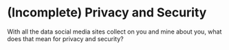 # (Incomplete) Privacy and Security

With all the data social media sites collect on you and mine about you, what does that mean for privacy and security?

```{tableofcontents}
```
